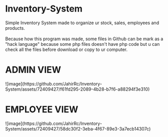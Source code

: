 # Inventory-System
Simple Inventory System made to organize ur stock, sales, employees and products. <br>
<br>
Because how this program was made, some files in Github can be mark as a "hack language" because some php files doesn't have php code but u can check all the files before download or copy to ur computer.

<h1>ADMIN VIEW</h1>
![image](https://github.com/JahirRc/Inventory-System/assets/72409427/f61fd295-2089-4b28-b7f6-a88294f3e310)


<h1>EMPLOYEE VIEW</h1>
![image](https://github.com/JahirRc/Inventory-System/assets/72409427/58dc30f2-3eba-4f67-89e3-3a7ecb14307c)






